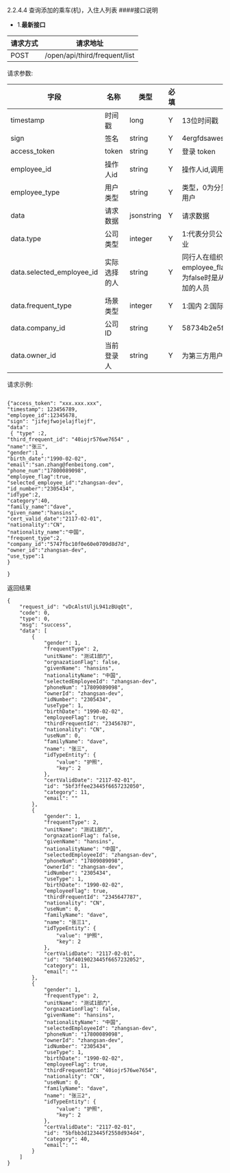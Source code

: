 2.2.4.4 查询添加的乘车(机)，入住人列表
####接口说明
- 1.**最新接口**


请求方式|请求地址
----|---
POST|/open/api/third/frequent/list


请求参数:

字段|名称|类型|必填|描述
-----|-----|----|----|----
timestamp|时间戳 |long |Y|13位时间戳
sign|签名 |string |Y|4ergfdsawesf
access\_token|token | string |Y|登录 token
employee\_id| 操作人id|string |Y|操作人id,调用接口人 id
employee\_type| 用户类型|string|Y|类型，0为分贝用户，1为第三方用户
data |请求数据| jsonstring |Y|请求数据
data.type|公司类型|integer|Y|1:代表分贝公司, 2:代表第三方企业
data.selected_employee_id|实际选择的人|string |Y|同行人在组织架构的id ，employee_flag为false,不传递。为false时是从非组织架构选择添加的人员
data.frequent_type|场景类型| integer |Y|1:国内 2:国际 国际机票使用2
data.company_id|公司ID| string |Y|58734b2e5f281a41b304181f
data.owner_id|当前登录人| string |Y|为第三方用户ID




 请求示例:
 
 ```
{"access_token": "xxx.xxx.xxx","timestamp": 123456789,"employee_id":12345678,"sign": "jifejfwojelajflejf","data": { "type" :2, 
"third_frequent_id": "40iojr576we7654" , 
"name":"张三",
"gender":1 ,
"birth_date":"1990-02-02",
"email":"san.zhang@fenbeitong.com",
"phone_num":"17800089098", 
"employee_flag":true, 
"selected_employee_id":"zhangsan-dev", 
"id_number":"2305434", 
"idType":2,
"category":40, 
"family_name":"dave",
"given_name":"hansins", 
"cert_valid_date":"2117-02-01",
"nationality":"CN",
"nationality_name":"中国",
"frequent_type":2, 
"company_id":"5747fbc10f0e60e0709d8d7d",  
"owner_id":"zhangsan-dev",    
"use_type":1 
}

}
```

返回结果

```
{
    "request_id": "vDcAlstUljL941zBUqQt",
    "code": 0,
    "type": 0,
    "msg": "success",
    "data": [
        {
            "gender": 1,
            "frequentType": 2,
            "unitName": "测试1部门",
            "orgnazationFlag": false,
            "givenName": "hansins",
            "nationalityName": "中国",
            "selectedEmployeeId": "zhangsan-dev",
            "phoneNum": "17809089098",
            "ownerId": "zhangsan-dev",
            "idNumber": "2305434",
            "useType": 1,
            "birthDate": "1990-02-02",
            "employeeFlag": true,
            "thirdFrequentId": "23456787",
            "nationality": "CN",
            "useNum": 0,
            "familyName": "dave",
            "name": "张三",
            "idTypeEntity": {
                "value": "护照",
                "key": 2
            },
            "certValidDate": "2117-02-01",
            "id": "5bf3ffee23445f6657232050",
            "category": 11,
            "email": ""
        },
        {
            "gender": 1,
            "frequentType": 2,
            "unitName": "测试1部门",
            "orgnazationFlag": false,
            "givenName": "hansins",
            "nationalityName": "中国",
            "selectedEmployeeId": "zhangsan-dev",
            "phoneNum": "17809089098",
            "ownerId": "zhangsan-dev",
            "idNumber": "2305434",
            "useType": 1,
            "birthDate": "1990-02-02",
            "employeeFlag": true,
            "thirdFrequentId": "2345647787",
            "nationality": "CN",
            "useNum": 0,
            "familyName": "dave",
            "name": "张三1",
            "idTypeEntity": {
                "value": "护照",
                "key": 2
            },
            "certValidDate": "2117-02-01",
            "id": "5bf4019023445f6657232052",
            "category": 11,
            "email": ""
        }, 
        {
            "gender": 1,
            "frequentType": 2,
            "unitName": "测试1部门",
            "orgnazationFlag": false,
            "givenName": "hansins",
            "nationalityName": "中国",
            "selectedEmployeeId": "zhangsan-dev",
            "phoneNum": "17800089098",
            "ownerId": "zhangsan-dev",
            "idNumber": "2305434",
            "useType": 1,
            "birthDate": "1990-02-02",
            "employeeFlag": true,
            "thirdFrequentId": "40iojr576we7654",
            "nationality": "CN",
            "useNum": 0,
            "familyName": "dave",
            "name": "张三2",
            "idTypeEntity": {
                "value": "护照",
                "key": 2
            },
            "certValidDate": "2117-02-01",
            "id": "5bfbb3d123445f2558d934d4",
            "category": 40,
            "email": ""
        }
    ]
}
```
